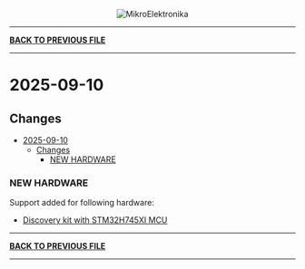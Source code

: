 <p align="center">
  <img src="http://www.mikroe.com/img/designs/beta/logo_small.png?raw=true" alt="MikroElektronika"/>
</p>

---

**[BACK TO PREVIOUS FILE](../changelog.md)**

---

# 2025-09-10

## Changes

- [2025-09-10](#2025-09-10)
  - [Changes](#changes)
    - [NEW HARDWARE](#new-hardware)

### NEW HARDWARE

Support added for following hardware:

+ [Discovery kit with STM32H745XI MCU](https://www.st.com/content/st_com/en/products/evaluation-tools/product-evaluation-tools/mcu-mpu-eval-tools/stm32-mcu-mpu-eval-tools/stm32-discovery-kits/stm32h745i-disco.html)

---

**[BACK TO PREVIOUS FILE](../changelog.md)**

---
